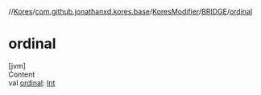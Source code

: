 //[Kores](../../../index.md)/[com.github.jonathanxd.kores.base](../../index.md)/[KoresModifier](../index.md)/[BRIDGE](index.md)/[ordinal](ordinal.md)



# ordinal  
[jvm]  
Content  
val [ordinal](ordinal.md): [Int](https://kotlinlang.org/api/latest/jvm/stdlib/kotlin/-int/index.html)  



